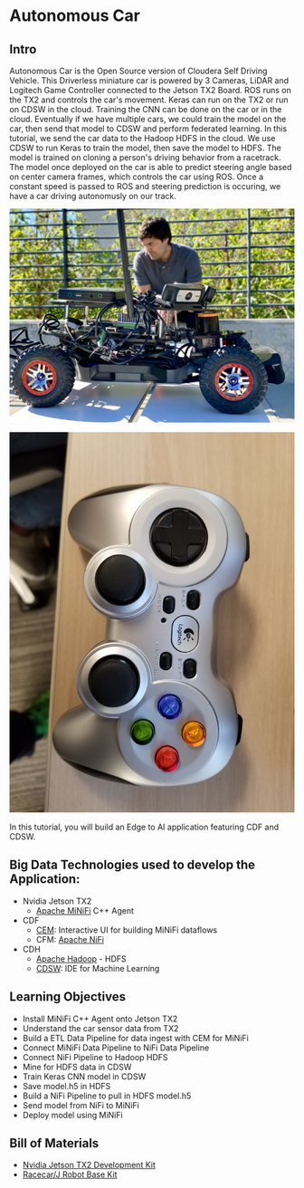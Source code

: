 # Autonomous Car

## Intro

Autonomous Car is the Open Source version of Cloudera Self Driving Vehicle. This Driverless miniature car is powered by 3 Cameras, LiDAR and Logitech Game Controller connected to the Jetson TX2 Board. ROS runs on the TX2 and controls the car's movement. Keras can run on the TX2 or run on CDSW in the cloud. Training the CNN can be done on the car or in the cloud. Eventually if we have multiple cars, we could train the model on the car, then send that model to CDSW and perform federated learning. In this tutorial, we send the car data to the Hadoop HDFS in the cloud. We use CDSW to run Keras to train the model, then save the model to HDFS. The model is trained on cloning a person's driving behavior from a racetrack. The model once deployed on the car is able to predict steering angle based on center camera frames, which controls the car using ROS. Once a constant speed is passed to ROS and steering prediction is occuring, we have a car driving autonomusly on our track.

![james_with_car.jpg](documentation/images/james_with_car.jpg)

![controller.jpg](documentation/images/controller.jpg)

In this tutorial, you will build an Edge to AI application featuring CDF and CDSW.

## Big Data Technologies used to develop the Application:

- Nvidia Jetson TX2
    - [Apache MiNiFi](https://nifi.apache.org/minifi/) C++ Agent
- CDF
    - [CEM](https://docs.hortonworks.com/HDPDocuments/CEM/CEM-1.0.0/index.html): Interactive UI for building MiNiFi dataflows
    - CFM: [Apache NiFi](https://nifi.apache.org/)
- CDH
    - [Apache Hadoop](https://hadoop.apache.org/) - HDFS
    - [CDSW](https://www.cloudera.com/products/data-science-and-engineering/data-science-workbench.html): IDE for Machine Learning

## Learning Objectives

- Install MiNiFi C++ Agent onto Jetson TX2
- Understand the car sensor data from TX2
- Build a ETL Data Pipeline for data ingest with CEM for MiNiFi
- Connect MiNiFi Data Pipeline to NiFi Data Pipeline
- Connect NiFi Pipeline to Hadoop HDFS
- Mine for HDFS data in CDSW
- Train Keras CNN model in CDSW
- Save model.h5 in HDFS
- Build a NiFi Pipeline to pull in HDFS model.h5
- Send model from NiFi to MiNiFi
- Deploy model using MiNiFi

## Bill of Materials

- [Nvidia Jetson TX2 Development Kit](https://www.amazon.com/NVIDIA-945-82771-0000-000-Jetson-TX2-Development/dp/B06XPFH939)
- [Racecar/J Robot Base Kit](https://racecarj.com/products/racecar-j-robot-base-kit)